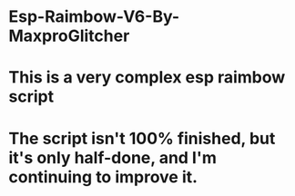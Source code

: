 # Esp-Raimbow-V6-By-MaxproGlitcher
# This is a very complex esp raimbow script 
# The script isn't 100% finished, but it's only half-done, and I'm continuing to improve it. 



